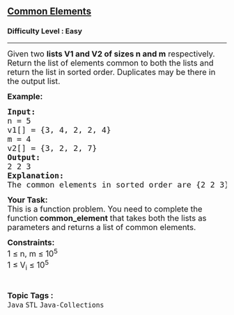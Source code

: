 <h2><a href="https://www.geeksforgeeks.org/problems/common-elements5420/1?page=2&status=solved&sortBy=submissions">Common Elements</a></h2><h3>Difficulty Level : Easy</h3><hr><div class="problems_problem_content__Xm_eO"><p><span style="font-size:18px">Given two <strong>lists V1 and V2 of sizes n and m</strong> respectively. Return the list of elements common to both the lists and return the list in sorted order. Duplicates may be there in the output list.</span></p>

<p><strong><span style="font-size:18px">Example:</span></strong></p>

<pre><strong><span style="font-size:18px">Input:</span></strong>
<span style="font-size:18px">n = 5
v1[] = {3, 4, 2, 2, 4}
m = 4
v2[] = {3, 2, 2, 7}</span>
<strong><span style="font-size:18px">Output:</span></strong>
<span style="font-size:18px">2 2 3</span>
<strong><span style="font-size:18px">Explanation:</span></strong>
<span style="font-size:18px">The common elements in sorted order are {2 2 3}</span></pre>

<p><span style="font-size:18px"><strong>Your Task:</strong><br>
This is a function problem. You need to complete the function<strong> common_element</strong> that takes both the lists as parameters and returns a list of common elements. </span></p>

<p><span style="font-size:18px"><strong>Constraints:</strong><br>
1 ≤ n, m ≤ 10<sup>5</sup><br>
1 ≤ V<sub>i</sub> ≤ 10<sup>5</sup></span></p>
</div><br><p><span style=font-size:18px><strong>Topic Tags : </strong><br><code>Java</code>&nbsp;<code>STL</code>&nbsp;<code>Java-Collections</code>&nbsp;